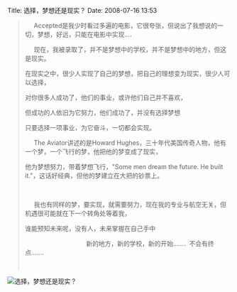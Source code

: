 Title: 选择，梦想还是现实？
Date: 2008-07-16 13:53

<p> </p> 
<blockquote dir="ltr"  > 
 <p>&nbsp;&nbsp;&nbsp;&nbsp; Accepted是我少时看过多遍的电影，它很夸张，但说出了我想说的一切，梦想，好远，只能在电影中实现....</p> 
 <p>&nbsp;&nbsp;&nbsp;&nbsp; 现在，我被录取了，并不是梦想中的学校，并不是梦想中的地方，但这是现实。</p> 
 <p>在现实之中，很少人实现了自己的梦想，把自己的理想变为现实，很少人可以选择，</p> 
 <p>对你很多人成功了，他们的事业，或许他们自己并不喜欢，</p> 
 <p>但成功的人依旧为它努力，他们成功了，并没有选择梦想&nbsp;</p> 
 <p>只要选择一项事业，为它奋斗，一切都会实现。</p> 
 <p>&nbsp;&nbsp;&nbsp;&nbsp; The Aviator讲述的是Howard Hughes，三十年代美国传奇人物，他有一个梦，一个飞行的梦，他把他的梦变成了现实，</p> 
 <p>他为梦想努力，带着梦想飞行，&quot;Some men dream the future. He built it.&quot;，这话好经典，但他的梦建立在大把的钞票上。</p> 
 <p>&nbsp;</p> 
 <p> &nbsp;&nbsp;&nbsp;&nbsp;&nbsp;我也有同样的梦，要实现，就需要努力，现在我的专业与航空无关，但机遇很可能就在下一个转角处等着我，</p> 
 <p>谁能预知未来呢，没有人，未来掌握在自己手中</p> 
 <p> &nbsp;&nbsp;&nbsp;&nbsp;&nbsp;&nbsp;&nbsp;&nbsp;&nbsp;&nbsp;&nbsp;&nbsp;&nbsp;&nbsp;&nbsp;&nbsp;&nbsp;&nbsp;&nbsp;&nbsp;&nbsp;&nbsp;&nbsp;&nbsp;&nbsp;&nbsp;&nbsp;&nbsp;&nbsp;&nbsp;&nbsp;&nbsp;&nbsp;&nbsp; 新的地方，新的学校，新的开始.......&nbsp; 不会有终点.......</p> 
 <p>&nbsp;</p> 
</blockquote> 
<p><img src="http://simg.sinajs.cn/blog7style/images/common/sg_trans.gif"  real_src="http://images.google.com/url?q=http://www.aopa.org/images/whatsnew/newsitems/2005/050817aviation.jpg&amp;usg=AFQjCNE0uCMOUkvy_OK9NTwG0AC9V56rBA"  alt="选择，梦想还是现实？"  title="选择，梦想还是现实？"  style="max-width:500px;"  /><br /> </p>
